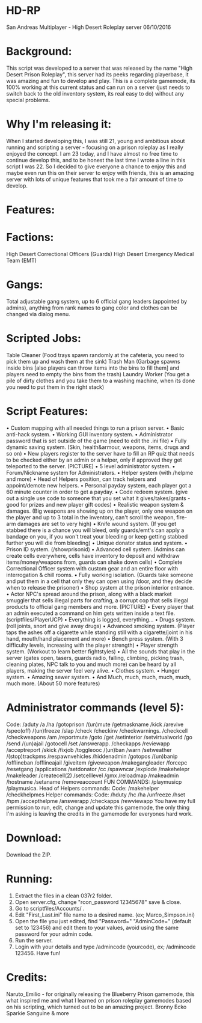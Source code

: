 # HD-RP
San Andreas Multiplayer - High Desert Roleplay server
06/10/2016

# Background:
This script was developed to a server that was released by the name "High Desert Prison Roleplay", this server had its peeks regarding playerbase, it was amazing and fun to develop and play.
This is a complete gamemode, its 100% working at this current status and can run on a server (just needs to switch back to the old inventory system, its real easy to do) without any special problems.

# Why I'm releasing it:
When I started developing this, I was still 21, young and ambitious about running and scripting a server - focusing on a prison roleplay as I really enjoyed the concept. I am 23 today, and I have almost no free time to continue develop this, and to be honest the last time I wrote a line in this script I was 22.
So I decided to give everyone a chance to enjoy this and maybe even run this on their server to enjoy with friends, this is an amazing server with lots of unique features that took me a fair amount of time to develop.

# Features:

# Factions:
High Desert Correctional Officers (Guards)
High Desert Emergency Medical Team (EMT)

# Gangs:
Total adjustable gang system, up to 6 official gang leaders (appointed by admins), anything from rank names to gang color and clothes can be changed via dialog menu.

# Scripted Jobs:
Table Cleaner (Food trays spawn randomly at the cafeteria, you need to pick them up and wash them at the sink)
Trash Man (Garbage spawns inside bins [also players can throw items into the bins to fill them] and players need to empty the bins from the trash)
Laundry Worker (You get a pile of dirty clothes and you take them to a washing machine, when its done you need to put them in the right stack)

# Script Features:
• Custom mapping with all needed things to run a prison server.
• Basic anti-hack system.
• Working GUI inventory system.
• Administrator password that is set outside of the game (need to edit the .ini file)
• Fully dynamic saving system. (Skin, health&armour, weapons, items, drugs and so on)
• New players register to the server have to fill an RP quiz that needs to be checked either by an admin or a helper, only if approved they get teleported to the server. (PICTURE)
• 5 level administrator system.
• Forum/Nickname system for Administrators.
• Helper system (with /helpme and more)
• Head of Helpers position, can track helpers and appoint/demote new helpers.
• Personal payday system, each player got a 60 minute counter in order to get a payday.
• Code redeem system. (give out a single use code to someone that you set what it gives/takes/grants - good for prizes and new player gift codes)
• Realistic weapon system & damages. (Big weapons are showing up on the player, only one weapon on the player and up to 3 total in the inventory, can't scroll the weapon, fire-arm damages are set to very high)
• Knife wound system. (If you get stabbed there is a chance you will bleed, only guards/emt's can apply a bandage on you, if you won't treat your bleeding or keep getting stabbed further you will die from bleeding)
• Unique donator status and system.
• Prison ID system. (/showprisonid)
• Advanced cell system. (Admins can create cells everywhere, cells have inventory to deposit and withdraw items/money/weapons from, guards can shake down cells)
• Complete Correctional Officer system with custom gear and an entire floor with interrogation & chill rooms.
• Fully working isolation. (Guards take someone and put them in a cell that only they can open using /door, and they decide when to release the prisoner)
• Shop system at the prison interior entrance.
• Actor NPC's spread around the prison, along with a black market smuggler that sells illegal parts for crafting, a corrupt cop that sells illegal products to official gang members and more. (PICTURE)
• Every player that an admin executed a command on him gets written inside a text file. (scriptfiles/PlayerUCP)
• Everything is logged, everything...
• Drugs system. (roll joints, snort and give away drugs)
• Advanced smoking system. (Player taps the ashes off a cigarette while standing still with a cigarette/joint in his hand, mouth/hand placement and more)
• Bench press system. (With 3 difficulty levels, increasing with the player strength)
• Player strength system. (Workout to learn better fightstyles)
• All the sounds that play in the server (gates open, tasers, guards radio, falling, climbing, picking trash, cleaning plates, NPC talk to you and much more) can be heard by all players, making the server feel very alive.
• Clothes system.
• Hunger system.
• Amazing sewer system.
• And Much, much, much, much, much, much more. (About 50 more features)


# Administrator commands (level 5):
Code:
/aduty /a /ha /gotoprison /(un)mute /getmaskname /kick /arevive /spec(off) /(un)freeze /slap /check /checkinv /checkwarnings.
/checkcell /checkweapons /am /reportmute /goto /get /setinterior /setvirtualworld /go /send /(un)ajail /gotocell /set /answerapp.
/checkapps /reviewapp /acceptreport /skick /fixjob /toggleooc /(un)ban /warn /setweather /(stop)trackpms /respawnvehicles /hiddenadmin
/gotopos /(un)banip /offlineban /offlineajail /giveitem /giveweapon /makegangleader /forcepc /resetgang /applications
/setdonator /cc /spawncar /explode /makehelepr /makeleader /createcell(2) /setcelllevel /gmx /reloadmap /makeadmin /hostname
/setaname /removeaccount
FUN COMMANDS:
/playmusicp /playmusica.
Head of Helpers commands:
Code:
/makehelper /checkhelpmes
Helper commands:
Code:
/hduty /hc /ha /unfreeze /hset /hpm /accepthelpme /answerapp /checkapps /rewviewapp
You have my full permission to run, edit, change and update this gamemode, the only thing I'm asking is leaving the credits in the gamemode for everyones hard work.

# Download:
Download the ZIP.

# Running:
1) Extract the files in a clean 037r2 folder.
2) Open server.cfg, change "rcon_password 12345678" save & close.
3) Go to scriptfiles/Accounts/ .
4) Edit "First_Last.ini" file name to a desired name. (ex; Marco_Simpson.ini)
5) Open the file you just edited, find "Password=" "AdminCode=" (default set to 123456) and edit them to your values, avoid using the same password for your admin code.
6) Run the server.
7) Login with your details and type /admincode (yourcode), ex; /admincode 123456.
Have fun! 

# Credits:
Naruto_Emilio - for originally releasing the Blueberry Prison gamemode, this what inspired me and what I learned on prison roleplay gamemodes based on his scripting, which turned out to be an amazing project.
Bronny
Ecko
Sparkie
Sanguine
& more

